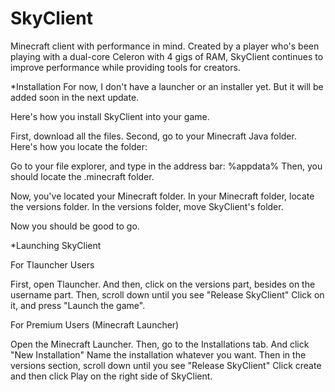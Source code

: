 # SkyClient
Minecraft client with performance in mind. Created by a player who's been playing with a dual-core Celeron with 4 gigs of RAM, SkyClient continues to improve performance while providing tools for creators. 

*Installation
For now, I don't have a launcher or an installer yet. But it will be added soon in the next update.

Here's how you install SkyClient into your game. 

First, download all the files.
Second, go to your Minecraft Java folder. Here's how you locate the folder:

Go to your file explorer, and type in the address bar: %appdata%
Then, you should locate the .minecraft folder. 

Now, you've located your Minecraft folder. In your Minecraft folder, locate the versions folder.
In the versions folder, move SkyClient's folder.

Now you should be good to go.

*Launching SkyClient

For Tlauncher Users

First, open Tlauncher. 
And then, click on the versions part, besides on the username part.
Then, scroll down until you see "Release SkyClient"
Click on it, and press "Launch the game".

For Premium Users (Minecraft Launcher)

Open the Minecraft Launcher.
Then, go to the Installations tab.
And click "New Installation"
Name the installation whatever you want.
Then in the versions section, scroll down until you see "Release SkyClient"
Click create and then click Play on the right side of SkyClient.



